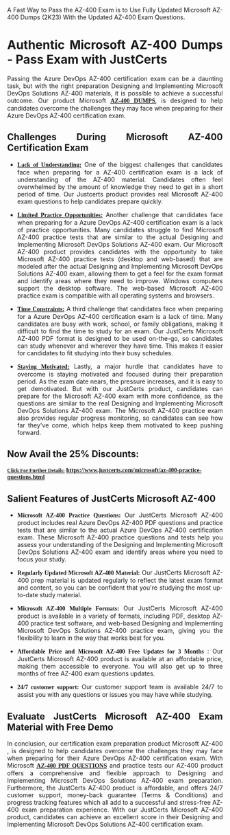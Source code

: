 <p dir="auto" style="text-align: justify;">A Fast Way to Pass the AZ-400 Exam is to Use Fully Updated Microsoft AZ-400 Dumps (2K23) With the Updated AZ-400 Exam Questions.</p>

<h1 style="text-align: justify;"><strong>Authentic Microsoft AZ-400 Dumps - Pass Exam with JustCerts</strong></h1>

<p style="text-align: justify;">Passing the Azure DevOps AZ-400 certification exam can be a daunting task, but with the right preparation Designing and Implementing Microsoft DevOps Solutions AZ-400 materials, it is possible to achieve a successful outcome. Our product Microsoft <strong><a href="https://www.justcerts.com/microsoft/az-400-practice-questions.html"><span style="font-family:Georgia,serif;"><u>AZ-400 DUMPS</u></span></a></strong>, is designed to help candidates overcome the challenges they may face when preparing for their Azure DevOps AZ-400 certification exam.</p>

<h2 style="text-align: justify;"><strong>Challenges During Microsoft AZ-400 Certification Exam</strong></h2>

<ul>
	<li style="text-align: justify;"><u><span style="font-family:Georgia,serif;"><strong>Lack of Understanding:</strong></span></u> One of the biggest challenges that candidates face when preparing for a AZ-400 certification exam is a lack of understanding of the AZ-400 material. Candidates often feel overwhelmed by the amount of knowledge they need to get in a short period of time. Our Justcerts product provides real Microsoft AZ-400 exam questions to help candidates prepare quickly.</li>
</ul>

<ul>
	<li style="text-align: justify;"><u><span style="font-family:Georgia,serif;"><strong>Limited Practice Opportunities:</strong></span></u> Another challenge that candidates face when preparing for a Azure DevOps AZ-400 certification exam is a lack of practice opportunities. Many candidates struggle to find Microsoft AZ-400 practice tests that are similar to the actual Designing and Implementing Microsoft DevOps Solutions AZ-400 exam. Our Microsoft AZ-400 product provides candidates with the opportunity to take Microsoft AZ-400 practice tests (desktop and web-based) that are modeled after the actual Designing and Implementing Microsoft DevOps Solutions AZ-400 exam, allowing them to get a feel for the exam format and identify areas where they need to improve. Windows computers support the desktop software. The web-based Microsoft AZ-400 practice exam is compatible with all operating systems and browsers.</li>
</ul>

<ul>
	<li style="text-align: justify;"><u><span style="font-family:Georgia,serif;"><strong>Time Constraints:</strong></span></u> A third challenge that candidates face when preparing for a Azure DevOps AZ-400 certification exam is a lack of time. Many candidates are busy with work, school, or family obligations, making it difficult to find the time to study for an exam. Our JustCerts Microsoft AZ-400 PDF format is designed to be used on-the-go, so candidates can study whenever and wherever they have time. This makes it easier for candidates to fit studying into their busy schedules.</li>
</ul>

<ul>
	<li style="text-align: justify;"><u><span style="font-family:Georgia,serif;"><strong>Staying Motivated:</strong></span></u> Lastly, a major hurdle that candidates have to overcome is staying motivated and focused during their preparation period. As the exam date nears, the pressure increases, and it is easy to get demotivated. But with our JustCerts product, candidates can prepare for the Microsoft AZ-400 exam with more confidence, as the questions are similar to the real Designing and Implementing Microsoft DevOps Solutions AZ-400 exam. The Microsoft AZ-400 practice exam also provides regular progress monitoring, so candidates can see how far they've come, which helps keep them motivated to keep pushing forward.</li>
</ul>

<h2 style="text-align: justify;"><strong>Now Avail the 25% Discounts:</strong></h2>

<p><span style="font-size:12px;"><u><span style="font-family:Georgia,serif;"><strong>Click For Further Details:</strong></span></u></span><span style="font-size:14px;"><span style="font-family:Georgia,serif;"><strong> <a href="https://www.justcerts.com/microsoft/az-400-practice-questions.html">https://www.justcerts.com/microsoft/az-400-practice-questions.html</a></strong></span></span></p>

<h2 style="text-align: justify;"><strong>Salient Features of JustCerts Microsoft AZ-400</strong></h2>

<ul>
	<li style="text-align: justify;"><span style="font-family:Georgia,serif;"><strong>Microsoft AZ-400 Practice Questions:</strong></span> Our JustCerts Microsoft AZ-400 product includes real Azure DevOps AZ-400 PDF questions and practice tests that are similar to the actual Azure DevOps AZ-400 certification exam. These Microsoft AZ-400 practice questions and tests help you assess your understanding of the Designing and Implementing Microsoft DevOps Solutions AZ-400 exam and identify areas where you need to focus your study.</li>
</ul>

<ul>
	<li style="text-align: justify;"><span style="font-family:Georgia,serif;"><strong>Regularly Updated Microsoft AZ-400 Material:</strong></span> Our JustCerts Microsoft AZ-400 prep material is updated regularly to reflect the latest exam format and content, so you can be confident that you're studying the most up-to-date study material.</li>
</ul>

<ul>
	<li style="text-align: justify;"><span style="font-family:Georgia,serif;"><strong>Microsoft AZ-400 Multiple Formats:</strong></span> Our JustCerts Microsoft AZ-400 product is available in a variety of formats, including PDF, desktop AZ-400 practice test software, and web-based Designing and Implementing Microsoft DevOps Solutions AZ-400 practice exam, giving you the flexibility to learn in the way that works best for you.</li>
</ul>

<ul>
	<li style="text-align: justify;"><span style="font-family:Georgia,serif;"><strong>Affordable Price and Microsoft AZ-400 Free Updates for 3 Months</strong></span> : Our JustCerts Microsoft AZ-400 product is available at an affordable price, making them accessible to everyone. You will also get up to three months of free AZ-400 exam questions updates.</li>
</ul>

<ul>
	<li style="text-align: justify;"><span style="font-family:Georgia,serif;"><strong>24/7 customer support:</strong></span> Our customer support team is available 24/7 to assist you with any questions or issues you may have while studying.</li>
</ul>

<h2 style="text-align: justify;"><strong>Evaluate JustCerts Microsoft AZ-400 Exam Material with Free Demo</strong></h2>

<p style="text-align: justify;">In conclusion, our certification exam preparation product Microsoft AZ-400 , is designed to help candidates overcome the challenges they may face when preparing for their Azure DevOps AZ-400 certification exam. With Microsoft <a href="https://www.justcerts.com/microsoft/az-400-practice-questions.html"><u><strong><span style="font-family:Georgia,serif;">AZ-400 PDF QUESTIONS</span></strong></u></a> and practice tests our AZ-400 product offers a comprehensive and flexible approach to Designing and Implementing Microsoft DevOps Solutions AZ-400 exam preparation. Furthermore, the JustCerts AZ-400 product is affordable, and offers 24/7 customer support, money-back guarantee (Terms & Conditions) and progress tracking features which all add to a successful and stress-free AZ-400 exam preparation experience. With our JustCerts Microsoft AZ-400 product, candidates can achieve an excellent score in their Designing and Implementing Microsoft DevOps Solutions AZ-400 certification exam.</p>

